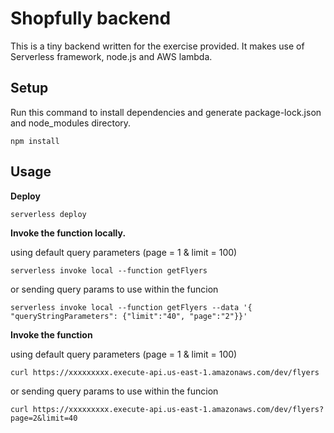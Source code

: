 # Shopfully backend

This is a tiny backend written for the exercise provided. It makes use of Serverless framework, node.js and AWS lambda.

## Setup

Run this command to install dependencies and generate package-lock.json and node_modules directory.

```
npm install
```

## Usage

**Deploy**

```
serverless deploy
```

**Invoke the function locally.**

using default query parameters (page = 1 & limit = 100)

```
serverless invoke local --function getFlyers
```

or sending query params to use within the funcion

```
serverless invoke local --function getFlyers --data '{ "queryStringParameters": {"limit":"40", "page":"2"}}'
```

**Invoke the function**

using default query parameters (page = 1 & limit = 100)

```
curl https://xxxxxxxxx.execute-api.us-east-1.amazonaws.com/dev/flyers
```

or sending query params to use within the funcion

```
curl https://xxxxxxxxx.execute-api.us-east-1.amazonaws.com/dev/flyers?page=2&limit=40
```
